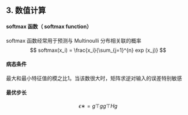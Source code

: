 ## 3. 数值计算

#### softmax 函数（ softmax function）

softmax 函数经常用于预测与 Multinoulli 分布相关联的概率
$$
softmax(x_i) = \frac{x_i}{\sum_{j=1}^{n} exp (x_j)}
$$

#### 病态条件

最大和最小特征值的模之比1。当该数很大时，矩阵求逆对输入的误差特别敏感



#### 最优步长

$$
ϵ∗ = g⊤gg⊤Hg
$$

